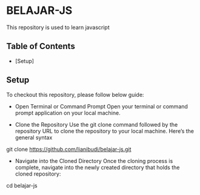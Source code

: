 # BELAJAR-JS

This repository is used to learn javascript

## Table of Contents

- [Setup]

## Setup

To checkout this repository, please follow below guide:

- Open Terminal or Command Prompt
Open your terminal or command prompt application on your local machine.

- Clone the Repository
Use the git clone command followed by the repository URL to clone the repository to your local machine. Here’s the general syntax

git clone https://github.com/lianibudi/belajar-js.git

- Navigate into the Cloned Directory
Once the cloning process is complete, navigate into the newly created directory that holds the cloned repository:

cd belajar-js

 
